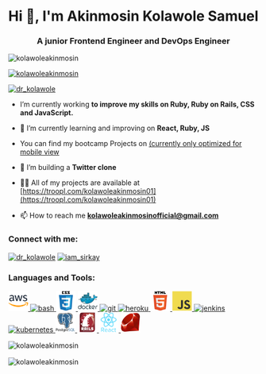 <h1 align="center">Hi 👋, I'm Akinmosin Kolawole Samuel</h1>
<h3 align="center">A junior Frontend Engineer and DevOps Engineer</h3>

<p align="left"> <img src="https://komarev.com/ghpvc/?username=kolawoleakinmosin&label=Profile%20views&color=0e75b6&style=flat" alt="kolawoleakinmosin" /> </p>

<p align="left"> <a href="https://github.com/ryo-ma/github-profile-trophy"><img src="https://github-profile-trophy.vercel.app/?username=kolawoleakinmosin" alt="kolawoleakinmosin" /></a> </p>

<p align="left"> <a href="https://twitter.com/dr_kolawole" target="blank"><img src="https://img.shields.io/twitter/follow/dr_kolawole?logo=twitter&style=for-the-badge" alt="dr_kolawole" /></a> </p>

- I’m currently working **to improve my skills on Ruby, Ruby on Rails, CSS and JavaScript.**

- 🌱 I’m currently learning and improving on **React, Ruby, JS**

- You can find my bootcamp Projects on [(currently only optimized for mobile view](www.paidfast.me)

- 🔭 I’m building a **Twitter clone**

- 👨‍💻 All of my projects are available at [https://troopl.com/kolawoleakinmosin01](https://troopl.com/kolawoleakinmosin01)

- 📫 How to reach me **kolawoleakinmosinofficial@gmail.com**

<h3 align="left">Connect with me:</h3>
<p align="left">
<a href="https://twitter.com/dr_kolawole" target="blank"><img align="center" src="https://raw.githubusercontent.com/rahuldkjain/github-profile-readme-generator/master/src/images/icons/Social/twitter.svg" alt="dr_kolawole" height="30" width="40" /></a>
<a href="https://instagram.com/iam_sirkay" target="blank"><img align="center" src="https://raw.githubusercontent.com/rahuldkjain/github-profile-readme-generator/master/src/images/icons/Social/instagram.svg" alt="iam_sirkay" height="30" width="40" /></a>
</p>

<h3 align="left">Languages and Tools:</h3>
<p align="left"> <a href="https://aws.amazon.com" target="_blank" rel="noreferrer"> <img src="https://raw.githubusercontent.com/devicons/devicon/master/icons/amazonwebservices/amazonwebservices-original-wordmark.svg" alt="aws" width="40" height="40"/> </a> <a href="https://www.gnu.org/software/bash/" target="_blank" rel="noreferrer"> <img src="https://www.vectorlogo.zone/logos/gnu_bash/gnu_bash-icon.svg" alt="bash" width="40" height="40"/> </a> <a href="https://www.w3schools.com/css/" target="_blank" rel="noreferrer"> <img src="https://raw.githubusercontent.com/devicons/devicon/master/icons/css3/css3-original-wordmark.svg" alt="css3" width="40" height="40"/> </a> <a href="https://www.docker.com/" target="_blank" rel="noreferrer"> <img src="https://raw.githubusercontent.com/devicons/devicon/master/icons/docker/docker-original-wordmark.svg" alt="docker" width="40" height="40"/> </a> <a href="https://git-scm.com/" target="_blank" rel="noreferrer"> <img src="https://www.vectorlogo.zone/logos/git-scm/git-scm-icon.svg" alt="git" width="40" height="40"/> </a> <a href="https://heroku.com" target="_blank" rel="noreferrer"> <img src="https://www.vectorlogo.zone/logos/heroku/heroku-icon.svg" alt="heroku" width="40" height="40"/> </a> <a href="https://www.w3.org/html/" target="_blank" rel="noreferrer"> <img src="https://raw.githubusercontent.com/devicons/devicon/master/icons/html5/html5-original-wordmark.svg" alt="html5" width="40" height="40"/> </a> <a href="https://developer.mozilla.org/en-US/docs/Web/JavaScript" target="_blank" rel="noreferrer"> <img src="https://raw.githubusercontent.com/devicons/devicon/master/icons/javascript/javascript-original.svg" alt="javascript" width="40" height="40"/> </a> <a href="https://www.jenkins.io" target="_blank" rel="noreferrer"> <img src="https://www.vectorlogo.zone/logos/jenkins/jenkins-icon.svg" alt="jenkins" width="40" height="40"/> </a> <a href="https://kubernetes.io" target="_blank" rel="noreferrer"> <img src="https://www.vectorlogo.zone/logos/kubernetes/kubernetes-icon.svg" alt="kubernetes" width="40" height="40"/> </a> <a href="https://www.postgresql.org" target="_blank" rel="noreferrer"> <img src="https://raw.githubusercontent.com/devicons/devicon/master/icons/postgresql/postgresql-original-wordmark.svg" alt="postgresql" width="40" height="40"/> </a> <a href="https://rubyonrails.org" target="_blank" rel="noreferrer"> <img src="https://raw.githubusercontent.com/devicons/devicon/master/icons/rails/rails-original-wordmark.svg" alt="rails" width="40" height="40"/> </a> <a href="https://reactjs.org/" target="_blank" rel="noreferrer"> <img src="https://raw.githubusercontent.com/devicons/devicon/master/icons/react/react-original-wordmark.svg" alt="react" width="40" height="40"/> </a> <a href="https://www.ruby-lang.org/en/" target="_blank" rel="noreferrer"> <img src="https://raw.githubusercontent.com/devicons/devicon/master/icons/ruby/ruby-original.svg" alt="ruby" width="40" height="40"/> </a> </p>

<p><img align="center" src="https://github-readme-stats.vercel.app/api/top-langs?username=kolawoleakinmosin&show_icons=true&locale=en&layout=compact" alt="kolawoleakinmosin" /></p>

<p><img align="center" src="https://github-readme-streak-stats.herokuapp.com/?user=kolawoleakinmosin&" alt="kolawoleakinmosin" /></p>

